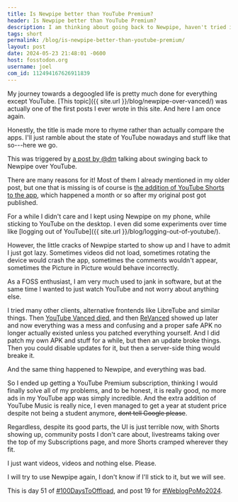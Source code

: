 ```yaml
---
title: Is Newpipe better than YouTube Premium?
header: Is Newpipe better than YouTube Premium?
description: I am thinking about going back to Newpipe, haven't tried it in a while but it can't be worse than the YouTube app nowadays, can it?
tags: short
permalink: /blog/is-newpipe-better-than-youtube-premium/
layout: post
date: 2024-05-23 21:48:01 -0600
host: fosstodon.org
username: joel
com_id: 112494167626911839
---
```



My journey towards a degoogled life is pretty much done for everything except YouTube. [This topic]({{ site.url }}/blog/newpipe-over-vanced/) was actually one of the first posts I ever wrote in this site. And here I am once again.

Honestly, the title is made more to rhyme rather than actually compare the apps. I'll just ramble about the state of YouTube nowadays and stuff like that so---here we go.

This was triggered by [a post by @dm](https://alpha.polymaths.social/@dm/statuses/01HYMAV6NW4ZTFSQEYZW3EY0CB) talking about swinging back to Newpipe over YouTube.

There are many reasons for it! Most of them I already mentioned in my older post, but one that is missing is of course is [the addition of YouTube Shorts to the app](https://www.theverge.com/2021/3/18/22334540/youtube-shorts-us-beta-tiktok-competition-launch), which happened a month or so after my original post got published.

For a while I didn't care and I kept using Newpipe on my phone, while sticking to YouTube on the desktop. I even did some experiments over time like [logging out of YouTube]({{ site.url }}/blog/logging-out-of-youtube/).

However, the little cracks of Newpipe started to show up and I have to admit I just got lazy. Sometimes videos did not load, sometimes rotating the device would crash the app, sometimes the comments wouldn't appear, sometimes the Picture in Picture would behave incorrectly.

As a FOSS enthusiast, I am very much used to jank in software, but at the same time I wanted to just watch YouTube and not worry about anything else.

I tried many other clients, alternative frontends like LibreTube and similar things. Then [YouTube Vanced died](https://www.theverge.com/2022/3/13/22975890/youtube-vanced-app-discontinued-shutting-down-legal-reasons), and then [ReVanced](https://github.com/ReVanced) showed up later and now everything was a mess and confusing and a proper safe APK no longer actually existed unless you patched everything yourself. And I did patch my own APK and stuff for a while, but then an update broke things. Then you could disable updates for it, but then a server-side thing would breake it.

And the same thing happened to Newpipe, and everything was bad.

So I ended up getting a YouTube Premium subscription, thinking I would finally solve all of my problems, and to be honest, it is really good, no more ads in my YouTube app was simply incredible. And the extra addition of YouTube Music is really nice, I even managed to get a year at student price despite not being a student anymore, ~~dont tell Google please~~.

Regardless, despite its good parts, the UI is just terrible now, with Shorts showing up, community posts I don't care about, livestreams taking over the top of my Subscriptions page, and more Shorts cramped wherever they fit.

I just want videos, videos and nothing else. Please.

I will try to use Newpipe again, I don't know if I'll stick to it, but we will see.

This is day 51 of [#100DaysToOffload](https://100daystooffload.com/), and post 19 for [#WeblogPoMo2024](https://weblog.anniegreens.lol/weblog-posting-month-2024).
